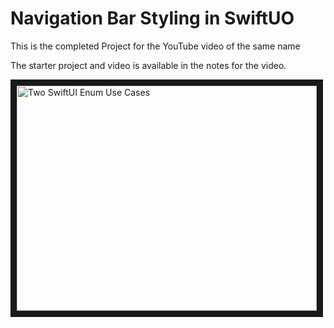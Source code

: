 # Navigation Bar Styling in SwiftUO

This is the completed Project for the YouTube video of the same name

The starter project and video is available in the notes for the video.

<a href="http://www.youtube.com/watch?feature=player_embedded&v=bgaHzO7WAQ8
" target="_blank"><img src="http://img.youtube.com/vi/bgaHzO7WAQ8/0.jpg" 
alt="Two SwiftUI Enum Use Cases" width="480" height="360" border="10" /></a>

